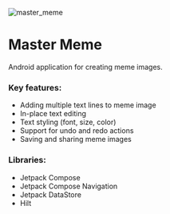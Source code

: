 ![master_meme](https://github.com/user-attachments/assets/b6bbd16f-6a6f-4139-8726-203c65cfcdf5)


# Master Meme
Android application for creating meme images.

### Key features:
- Adding multiple text lines to meme image
- In-place text editing
- Text styling (font, size, color)
- Support for undo and redo actions
- Saving and sharing meme images

### Libraries:
- Jetpack Compose
- Jetpack Compose Navigation
- Jetpack DataStore
- Hilt

